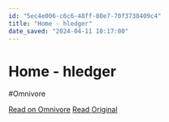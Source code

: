 ```yaml
---
id: "5ec4e006-c6c6-48ff-80e7-70f3738409c4"
title: "Home - hledger"
date_saved: "2024-04-11 10:17:00"
---
```


# Home - hledger
#Omnivore

[Read on Omnivore](https://omnivore.app/me/home-hledger-18ecc7230ee)
[Read Original](https://hledger.org)

